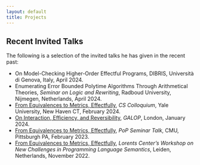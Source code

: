 ```yaml
---
layout: default
title: Projects
---
```


<h2 class="fat-bottom">Recent Invited Talks</h2>
<p>The following is a selection of the invited talks he has given in the recent past:
<ul>
<li> On Model-Checking Higher-Order Effectful Programs, DIBRIS, Università di Genova, Italy, April 2024.</li>
<li> Enumerating Error Bounded Polytime Algorithms Through Arithmetical Theories, <em>Seminar on Logic and Rewriting</em>, Radboud University, Nijmegen, Netherlands, April 2024.</li>
<li> <a href="https://cpsc.yale.edu/event/cs-colloquium-ugo-dal-lago-university-bologna-italy">From Equivalences to Metrics, Effectfully</a>, <em>CS Colloquium</em>, Yale University, New Haven CT, February 2024.</li>
<li> <a href="https://popl24.sigplan.org/home/galop-2024">On Interaction, Efficiency, and Reversibility</a>, <em>GALOP</em>, London, January 2024.</li>
<li> <a href="https://www.cs.cmu.edu/~pop/seminar/2023-02-22-Dal%20Lago/">From Equivalences to Metrics, Effectfully</a>, <em>PoP Seminar Talk</em>, CMU, Pittsburgh PA, February 2023.</li>
<li> <a href="https://www.lorentzcenter.nl/new-challenges-in-programming-language-semantics.html">From Equivalences to Metrics, Effectfully</a>, <em>Lorents Center’s Workshop on
New Challenges in Programming Language Semantics</em>, Leiden, Netherlands, November 2022.</li>
</ul>


 